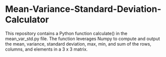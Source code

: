 # Mean-Variance-Standard-Deviation-Calculator
This repository contains a Python function calculate() in the mean_var_std.py file. The function leverages Numpy to compute and output the mean, variance, standard deviation, max, min, and sum of the rows, columns, and elements in a 3 x 3 matrix.
